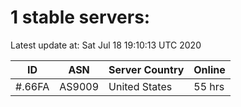 # 1 stable servers:

Latest update at: Sat Jul 18 19:10:13 UTC 2020

| ID | ASN | Server Country | Online |
| -- | --- | -------------- | ------ |
| #.66FA | AS9009 | United States | 55 hrs |

